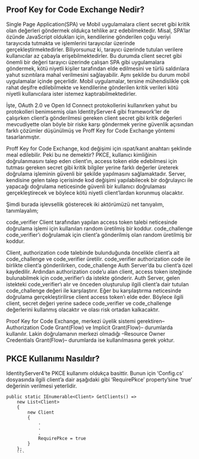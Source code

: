 ## Proof Key for Code Exchange Nedir?


Single Page Application(SPA) ve Mobil uygulamalara client secret gibi kritik olan değerleri göndermek oldukça tehlike arz edebilmektedir. Misal, SPA’lar özünde JavaScript oldukları için, kendilerine gönderilen çoğu veriyi tarayıcıda tutmakta ve işlemlerini tarayıcılar üzerinde gerçekleştirmektedirler. Biliyorsunuz ki, tarayıcı üzerinde tutulan verilere kullanıcılar az çabayla erişebilmektedirler. Bu durumda client secret gibi önemli bir değeri tarayıcı üzerinde çalışan SPA gibi uygulamalara göndermek, kötü niyetli kişiler tarafından elde edilmesini ve türlü saldırılara yahut sızıntılara mahal verilmesini sağlayabilir. Aynı şekilde bu durum mobil uygulamalar içinde geçerlidir. Mobil uygulamalar, tersine mühendislikle çok rahat deşifre edilebilmekte ve kendilerine gönderilen kritik verileri kötü niyetli kullanıcılara ister istemez kaptırabilmektedirler.


İşte, OAuth 2.0 ve Open Id Connect protokollerini kullanırken yahut bu protokolleri benimsemiş olan IdentityServer4 gibi framework’ler de çalışırken client’a gönderilmesi gereken client secret gibi kritik değerleri mevcudiyette olan böyle bir riske karşı göndermek yerine güvenlik açısından farklı çözümler düşünülmüş ve Proff Key for Code Exchange yöntemi tasarlanmıştır.


Proff Key for Code Exchange, kod değişimi için ıspat/kanıt anahtarı şeklinde meal edilebilir. Peki bu ne demektir? PKCE, kullanıcı kimliğinin doğrulanmasını talep eden client’ın, access token elde edebilmesi için tutması gereken secret gibi kritik bilgiler yerine farklı değerler üreterek doğrulama işleminin güvenli bir şekilde yapılmasını sağlamaktadır. Server, kendisine gelen talep içerisinde kod değişimi yapılabilecek bir doğrulayıcı ile yapacağı doğrulama neticesinde güvenli bir kullanıcı doğrulaması gerçekleştirecek ve böylece kötü niyetli client’lardan korunmuş olacaktır.


Şimdi burada işlevsellik gösterecek iki aktörümüzü net tanıyalım, tanımlayalım;


code_verifier
Client tarafından yapılan access token talebi neticesinde doğrulama işlemi için kullanılan random üretilmiş bir koddur.
code_challenge
code_verifier’ı doğrulamak için client’a gönderilmiş olan random üretilmiş bir koddur.


Client, authorization code talebinde bulunduğunda öncelikle client’a ait code_challenge ve code_verifier üretilir. code_verifier authorization code ile birlikte client’a gönderilirken, code_challenge Auth Server’da bu client’a özel kaydedilir. Ardından authorization code’u alan client, access token isteğinde bulunabilmek için code_verifier‘ı da istekte gönderir. Auth Server, gelen istekteki code_verifier‘ı alır ve önceden oluşturulup ilgili client’a dair tutulan code_challenge değeri ile karşılaştırır. Eğer bu karşılaştırma neticesinde doğrulama gerçekleştirilirse client access token’ı elde eder. Böylece ilgili client, secret değeri yerine sadece code_verifier ve code_challenge değerlerini kullanmış olacaktır ve olası risk ortadan kalkacaktır.


Proof Key for Code Exchange, merkezi üyelik sistemi gerektiren–Authorization Code Grant(Flow) ve Implicit Grant(Flow)– durumlarda kullanılır. Lakin doğrulamanın merkezi olmadığı –Resource Owner Credentials Grant(Flow)– durumlarda ise kullanılmasına gerek yoktur.


## PKCE Kullanımı Nasıldır?


IdentityServer4’te PKCE kullanımı oldukça basittir. Bunun için ‘Config.cs’ dosyasında ilgili client’a dair aşağıdaki gibi ‘RequirePkce’ property’sine ‘true’ değerinin verilmesi yeterlidir.
```
public static IEnumerable<Client> GetClients() =>
    new List<Client>
    {
        new Client
        {
            .
            .
            .
            RequirePkce = true
        }
    };
    ```
